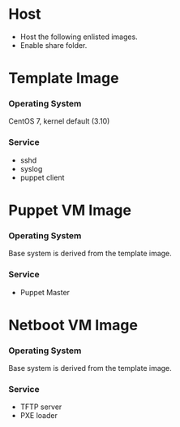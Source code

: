 # Host
* Host the following enlisted images.
* Enable share folder.

# Template Image
### Operating System
CentOS 7, kernel default (3.10) 

### Service
* sshd 
* syslog
* puppet client

# Puppet VM Image
### Operating System
Base system is derived from the template image.

### Service
* Puppet Master

# Netboot VM Image
### Operating System
Base system is derived from the template image.

### Service
* TFTP server
* PXE loader
